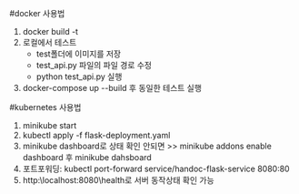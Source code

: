 #docker 사용법

1. docker build -t 
2. 로컬에서 테스트
     - test폴더에 이미지를 저장
     - test_api.py 파일의 파일 경로 수정
     - python test_api.py 실행
4. docker-compose up --build 후 동일한 테스트 실행


#kubernetes 사용법

1. minikube start
2. kubectl apply -f flask-deployment.yaml
3. minikube dashboard로 상태 확인 안되면 >> minikube addons enable dashboard 후 minikube dahsboard
4. 포트포워딩: kubectl port-forward service/handoc-flask-service 8080:80
5. http:\\localhost:8080\health로 서버 동작상태 확인 가능
